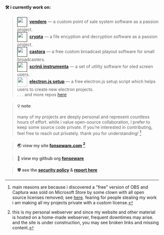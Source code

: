 #### **🛠️ i currently work on:**

> [<img src="https://avatars.githubusercontent.com/u/177556136?s=200&v=4" width="32" height="32" align="center">]()&nbsp;&nbsp;[**vendere**]() — a custom point of sale system software as a passion project.    
> [<img src="https://avatars.githubusercontent.com/u/177556136?s=200&v=4" width="32" height="32" align="center">]()&nbsp;&nbsp;[**crypta**]() — a file encyption and decryption software as a passion project.    
> [<img src="https://avatars.githubusercontent.com/u/177556136?s=200&v=4" width="32" height="32" align="center">]()&nbsp;&nbsp;[**castora**]() — a free custom broadcast playout software for small broadcasters.    
> [<img src="https://avatars.githubusercontent.com/u/177556136?s=200&v=4" width="32" height="32" align="center">]()&nbsp;&nbsp;[**scrinii instrumenta**]() — a set of utlilty software for oled screen users.    
> [<img src="https://avatars.githubusercontent.com/u/177556136?s=200&v=4" width="32" height="32" align="center">](https://github.com/fonseware/electronjs-setup)&nbsp;&nbsp;[**electron.js setup**](https://github.com/fonseware/electronjs-setup) — a free electron.js setup script which helps users to create new electron projects.    
> . . . and more repos [here](https://github.com/shannonfonseka?tab=repositories)    

> #### 💡 note
> many of my projects are deeply personal and represent countless hours of effort. while i value open-source collaboration, i prefer to keep some source code private. if you’re interested in contributing, feel free to reach out privately. thank you for understanding! [^1]

> #### 🌏 view my site [fonseware.com](https://fonseware.com) [^2]

> #### 🏢 view my github org [fonseware](https://github.com/fonseware)

> #### 🛡️ see the [security policy](https://github.com/shannonfonseka/shannonfonseka/security/policy) & [report here](https://github.com/shannonfonseka/shannonfonseka/security/advisories/new)
[^1]: main reasons are because i discovered a "free" version of OBS and Captura was sold on Microsoft Store by some clown with all open source licenses removed; see [here](https://github.com/MathewSachin/Captura/issues/405).
fearing for people stealing my work i am making all my projects private with a custom license.
[^2]: this is my personal webserver and since my website and other material is hosted on a home-made webserver, frequent downtimes may arise. and the site is under construction, you may see broken links and missing content.

